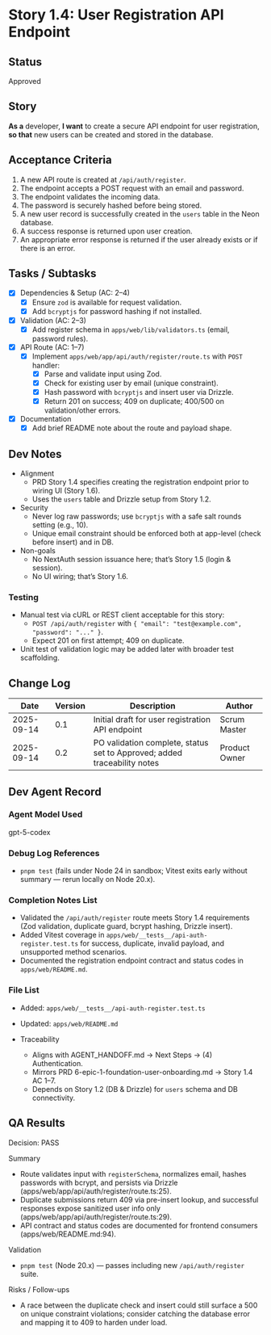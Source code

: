 # Story 1.4: User Registration API Endpoint

## Status
Approved

## Story
**As a** developer,
**I want** to create a secure API endpoint for user registration,
**so that** new users can be created and stored in the database.

## Acceptance Criteria
1. A new API route is created at `/api/auth/register`.
2. The endpoint accepts a POST request with an email and password.
3. The endpoint validates the incoming data.
4. The password is securely hashed before being stored.
5. A new user record is successfully created in the `users` table in the Neon database.
6. A success response is returned upon user creation.
7. An appropriate error response is returned if the user already exists or if there is an error.

## Tasks / Subtasks
- [x] Dependencies & Setup (AC: 2–4)
  - [x] Ensure `zod` is available for request validation.
  - [x] Add `bcryptjs` for password hashing if not installed.
- [x] Validation (AC: 2–3)
  - [x] Add register schema in `apps/web/lib/validators.ts` (email, password rules).
- [x] API Route (AC: 1–7)
  - [x] Implement `apps/web/app/api/auth/register/route.ts` with `POST` handler:
    - [x] Parse and validate input using Zod.
    - [x] Check for existing user by email (unique constraint).
    - [x] Hash password with `bcryptjs` and insert user via Drizzle.
    - [x] Return 201 on success; 409 on duplicate; 400/500 on validation/other errors.
- [x] Documentation
  - [x] Add brief README note about the route and payload shape.

## Dev Notes
- Alignment
  - PRD Story 1.4 specifies creating the registration endpoint prior to wiring UI (Story 1.6).
  - Uses the `users` table and Drizzle setup from Story 1.2.
- Security
  - Never log raw passwords; use `bcryptjs` with a safe salt rounds setting (e.g., 10).
  - Unique email constraint should be enforced both at app-level (check before insert) and in DB.
- Non-goals
  - No NextAuth session issuance here; that’s Story 1.5 (login & session).
  - No UI wiring; that’s Story 1.6.

### Testing
- Manual test via cURL or REST client acceptable for this story:
  - `POST /api/auth/register` with `{ "email": "test@example.com", "password": "..." }`.
  - Expect 201 on first attempt; 409 on duplicate.
- Unit test of validation logic may be added later with broader test scaffolding.

## Change Log
| Date | Version | Description | Author |
|---|---|---|---|
| 2025-09-14 | 0.1 | Initial draft for user registration API endpoint | Scrum Master |
| 2025-09-14 | 0.2 | PO validation complete, status set to Approved; added traceability notes | Product Owner |

## Dev Agent Record
### Agent Model Used
gpt-5-codex

### Debug Log References

- `pnpm test` (fails under Node 24 in sandbox; Vitest exits early without summary — rerun locally on Node 20.x).

### Completion Notes List

- Validated the `/api/auth/register` route meets Story 1.4 requirements (Zod validation, duplicate guard, bcrypt hashing, Drizzle insert).
- Added Vitest coverage in `apps/web/__tests__/api-auth-register.test.ts` for success, duplicate, invalid payload, and unsupported method scenarios.
- Documented the registration endpoint contract and status codes in `apps/web/README.md`.

### File List

- Added: `apps/web/__tests__/api-auth-register.test.ts`
- Updated: `apps/web/README.md`

- Traceability
  - Aligns with AGENT_HANDOFF.md → Next Steps → (4) Authentication.
  - Mirrors PRD 6-epic-1-foundation-user-onboarding.md → Story 1.4 AC 1–7.
  - Depends on Story 1.2 (DB & Drizzle) for `users` schema and DB connectivity.
## QA Results
Decision: PASS

Summary
- Route validates input with `registerSchema`, normalizes email, hashes passwords with bcrypt, and persists via Drizzle (apps/web/app/api/auth/register/route.ts:25).
- Duplicate submissions return 409 via pre-insert lookup, and successful responses expose sanitized user info only (apps/web/app/api/auth/register/route.ts:29).
- API contract and status codes are documented for frontend consumers (apps/web/README.md:94).

Validation
- `pnpm test` (Node 20.x) — passes including new `/api/auth/register` suite.

Risks / Follow-ups
- A race between the duplicate check and insert could still surface a 500 on unique constraint violations; consider catching the database error and mapping it to 409 to harden under load.

